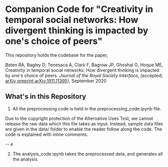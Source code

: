# Companion Code for "Creativity in temporal social networks: How divergent thinking is impacted by one's choice of peers"

This repository holds the codebase for the paper,

Baten RA, Bagley D, Tenesaca A, Clark F, Bagrow JP, Ghoshal G, Hoque ME, Creativity in temporal social networks: How divergent thinking is impacted by one's choice of peers. _Journal of the Royal Society Interface_, (accepted; [arXiv preprint arXiv:1911.11395](https://arxiv.org/pdf/1911.11395.pdf)), September 2020


## What's in this Repository
1. All the preprocessing code is held in the preprocessing_code.ipynb file. 

Due to the copyright protection of the Alternative Uses Test, we cannot release the raw data which this file takes as input. Instead, sample data files are given in the data/ folder to enable the reader follow along the code. The code is explained with inline comments.

-- e

2. The analysis_code.ipynb takes the preprocessed data, and generates all the analysis

